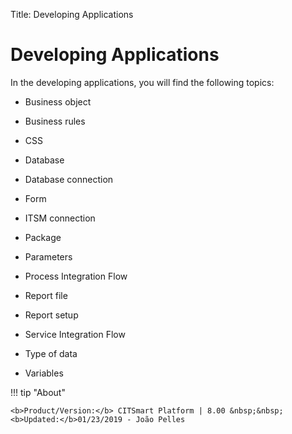 Title: Developing Applications

# Developing Applications

In the developing applications, you will find the following topics:

* Business object

* Business rules

* CSS

* Database

* Database connection

* Form

* ITSM connection

* Package

* Parameters

* Process Integration Flow

* Report file

* Report setup

* Service Integration Flow

* Type of data

* Variables  


!!! tip "About"

    <b>Product/Version:</b> CITSmart Platform | 8.00 &nbsp;&nbsp;
    <b>Updated:</b>01/23/2019 - João Pelles  